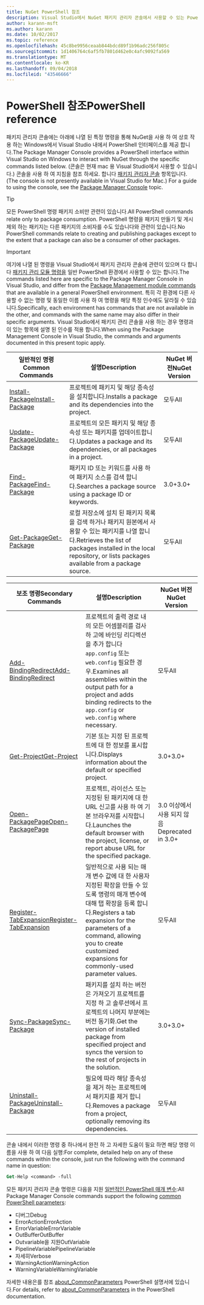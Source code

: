 ```yaml
---
title: NuGet PowerShell 참조
description: Visual Studio에서 NuGet 패키지 관리자 콘솔에서 사용할 수 있는 PowerShell 명령에 대 한 전체 참조 합니다.
author: karann-msft
ms.author: karann
ms.date: 10/02/2017
ms.topic: reference
ms.openlocfilehash: 45c8be9956ceaab844bdcd89f1b96adc256f805c
ms.sourcegitcommit: 1d1406764c6af5fb7801d462e0c4afc9092fa569
ms.translationtype: MT
ms.contentlocale: ko-KR
ms.lasthandoff: 09/04/2018
ms.locfileid: "43546666"
---
```

# <a name="powershell-reference"></a><span data-ttu-id="ecd8a-103">PowerShell 참조</span><span class="sxs-lookup"><span data-stu-id="ecd8a-103">PowerShell reference</span></span>

<span data-ttu-id="ecd8a-104">패키지 관리자 콘솔에는 아래에 나열 된 특정 명령을 통해 NuGet을 사용 하 여 상호 작용 하는 Windows에서 Visual Studio 내에서 PowerShell 인터페이스를 제공 합니다.</span><span class="sxs-lookup"><span data-stu-id="ecd8a-104">The Package Manager Console provides a PowerShell interface within Visual Studio on Windows to interact with NuGet through the specific commands listed below.</span></span> <span data-ttu-id="ecd8a-105">(콘솔은 현재 mac 용 Visual Studio에서 사용할 수 있습니다.) 콘솔을 사용 하 여 지침을 참조 하세요. 합니다 [패키지 관리자 콘솔](../tools/package-manager-console.md) 항목입니다.</span><span class="sxs-lookup"><span data-stu-id="ecd8a-105">(The console is not presently available in Visual Studio for Mac.) For a guide to using the console, see the [Package Manager Console](../tools/package-manager-console.md) topic.</span></span>

> [!Tip]
> <span data-ttu-id="ecd8a-106">모든 PowerShell 명령 패키지 소비만 관련이 있습니다.</span><span class="sxs-lookup"><span data-stu-id="ecd8a-106">All PowerShell commands relate only to package consumption.</span></span> <span data-ttu-id="ecd8a-107">PowerShell 명령을 패키지 만들기 및 게시 제외 하는 패키지는 다른 패키지의 소비자를 수도 있습니다와 관련이 있습니다.</span><span class="sxs-lookup"><span data-stu-id="ecd8a-107">No PowerShell commands relate to creating and publishing packages except to the extent that a package can also be a consumer of other packages.</span></span>

> [!Important]
> <span data-ttu-id="ecd8a-108">여기에 나열 된 명령을 Visual Studio에서 패키지 관리자 콘솔에 관련이 있으며 다 합니다 [패키지 관리 모듈 명령을](/powershell/module/packagemanagement/?view=powershell-6) 일반 PowerShell 환경에서 사용할 수 있는 합니다.</span><span class="sxs-lookup"><span data-stu-id="ecd8a-108">The commands listed here are specific to the Package Manager Console in Visual Studio, and differ from the [Package Management module commands](/powershell/module/packagemanagement/?view=powershell-6) that are available in a general PowerShell environment.</span></span> <span data-ttu-id="ecd8a-109">특히 각 환경에 다른 사용할 수 없는 명령 및 동일한 이름 사용 하 여 명령을 해당 특정 인수에도 달라질 수 있습니다.</span><span class="sxs-lookup"><span data-stu-id="ecd8a-109">Specifically, each environment has commands that are not available in the other, and commands with the same name may also differ in their specific arguments.</span></span> <span data-ttu-id="ecd8a-110">Visual Studio에서 패키지 관리 콘솔을 사용 하는 경우 명령과이 있는 항목에 설명 된 인수를 적용 합니다.</span><span class="sxs-lookup"><span data-stu-id="ecd8a-110">When using the Package Management Console in Visual Studio, the commands and arguments documented in this present topic apply.</span></span>

| <span data-ttu-id="ecd8a-111">일반적인 명령</span><span class="sxs-lookup"><span data-stu-id="ecd8a-111">Common Commands</span></span> | <span data-ttu-id="ecd8a-112">설명</span><span class="sxs-lookup"><span data-stu-id="ecd8a-112">Description</span></span> | <span data-ttu-id="ecd8a-113">NuGet 버전</span><span class="sxs-lookup"><span data-stu-id="ecd8a-113">NuGet Version</span></span> |
| --- | --- | --- |
| [<span data-ttu-id="ecd8a-114">Install-Package</span><span class="sxs-lookup"><span data-stu-id="ecd8a-114">Install-Package</span></span>](ps-ref-install-package.md) | <span data-ttu-id="ecd8a-115">프로젝트에 패키지 및 해당 종속성을 설치합니다.</span><span class="sxs-lookup"><span data-stu-id="ecd8a-115">Installs a package and its dependencies into the project.</span></span> | <span data-ttu-id="ecd8a-116">모두</span><span class="sxs-lookup"><span data-stu-id="ecd8a-116">All</span></span> |
| [<span data-ttu-id="ecd8a-117">Update-Package</span><span class="sxs-lookup"><span data-stu-id="ecd8a-117">Update-Package</span></span>](ps-ref-update-package.md) | <span data-ttu-id="ecd8a-118">프로젝트의 모든 패키지 및 해당 종속성 또는 패키지를 업데이트합니다.</span><span class="sxs-lookup"><span data-stu-id="ecd8a-118">Updates a package and its dependencies, or all packages in a project.</span></span> | <span data-ttu-id="ecd8a-119">모두</span><span class="sxs-lookup"><span data-stu-id="ecd8a-119">All</span></span> |
| [<span data-ttu-id="ecd8a-120">Find-Package</span><span class="sxs-lookup"><span data-stu-id="ecd8a-120">Find-Package</span></span>](ps-ref-find-package.md) | <span data-ttu-id="ecd8a-121">패키지 ID 또는 키워드를 사용 하 여 패키지 소스를 검색 합니다.</span><span class="sxs-lookup"><span data-stu-id="ecd8a-121">Searches a package source using a package ID or keywords.</span></span> | <span data-ttu-id="ecd8a-122">3.0+</span><span class="sxs-lookup"><span data-stu-id="ecd8a-122">3.0+</span></span> |
| [<span data-ttu-id="ecd8a-123">Get-Package</span><span class="sxs-lookup"><span data-stu-id="ecd8a-123">Get-Package</span></span>](ps-ref-get-package.md) | <span data-ttu-id="ecd8a-124">로컬 저장소에 설치 된 패키지 목록을 검색 하거나 패키지 원본에서 사용할 수 있는 패키지를 나열 합니다.</span><span class="sxs-lookup"><span data-stu-id="ecd8a-124">Retrieves the list of packages installed in the local repository, or lists packages available from a package source.</span></span> | <span data-ttu-id="ecd8a-125">모두</span><span class="sxs-lookup"><span data-stu-id="ecd8a-125">All</span></span> |

| <span data-ttu-id="ecd8a-126">보조 명령</span><span class="sxs-lookup"><span data-stu-id="ecd8a-126">Secondary Commands</span></span> | <span data-ttu-id="ecd8a-127">설명</span><span class="sxs-lookup"><span data-stu-id="ecd8a-127">Description</span></span> | <span data-ttu-id="ecd8a-128">NuGet 버전</span><span class="sxs-lookup"><span data-stu-id="ecd8a-128">NuGet Version</span></span> |
| --- | --- | --- |
| [<span data-ttu-id="ecd8a-129">Add-BindingRedirect</span><span class="sxs-lookup"><span data-stu-id="ecd8a-129">Add-BindingRedirect</span></span>](ps-ref-add-bindingredirect.md) | <span data-ttu-id="ecd8a-130">프로젝트의 출력 경로 내의 모든 어셈블리를 검사 하 고에 바인딩 리디렉션을 추가 합니다 `app.config` 또는 `web.config` 필요한 경우.</span><span class="sxs-lookup"><span data-stu-id="ecd8a-130">Examines all assemblies within the output path for a project and adds binding redirects to the `app.config` or `web.config` where necessary.</span></span> | <span data-ttu-id="ecd8a-131">모두</span><span class="sxs-lookup"><span data-stu-id="ecd8a-131">All</span></span> |
| [<span data-ttu-id="ecd8a-132">Get-Project</span><span class="sxs-lookup"><span data-stu-id="ecd8a-132">Get-Project</span></span>](ps-ref-get-project.md) | <span data-ttu-id="ecd8a-133">기본 또는 지정 된 프로젝트에 대 한 정보를 표시합니다.</span><span class="sxs-lookup"><span data-stu-id="ecd8a-133">Displays information about the default or specified project.</span></span> | <span data-ttu-id="ecd8a-134">3.0+</span><span class="sxs-lookup"><span data-stu-id="ecd8a-134">3.0+</span></span> |
| [<span data-ttu-id="ecd8a-135">Open-PackagePage</span><span class="sxs-lookup"><span data-stu-id="ecd8a-135">Open-PackagePage</span></span>](ps-ref-open-packagepage.md) | <span data-ttu-id="ecd8a-136">프로젝트, 라이선스 또는 지정된 된 패키지에 대 한 URL 신고를 사용 하 여 기본 브라우저를 시작합니다.</span><span class="sxs-lookup"><span data-stu-id="ecd8a-136">Launches the default browser with the project, license, or report abuse URL for the specified package.</span></span> | <span data-ttu-id="ecd8a-137">3.0 이상에서 사용 되지 않음</span><span class="sxs-lookup"><span data-stu-id="ecd8a-137">Deprecated in 3.0+</span></span> |
| [<span data-ttu-id="ecd8a-138">Register-TabExpansion</span><span class="sxs-lookup"><span data-stu-id="ecd8a-138">Register-TabExpansion</span></span>](ps-ref-register-tabexpansion.md) | <span data-ttu-id="ecd8a-139">일반적으로 사용 되는 매개 변수 값에 대 한 사용자 지정된 확장을 만들 수 있도록 명령의 매개 변수에 대해 탭 확장을 등록 합니다.</span><span class="sxs-lookup"><span data-stu-id="ecd8a-139">Registers a tab expansion for the parameters of a command, allowing you to create customized expansions for commonly-used parameter values.</span></span> | <span data-ttu-id="ecd8a-140">모두</span><span class="sxs-lookup"><span data-stu-id="ecd8a-140">All</span></span> |
| [<span data-ttu-id="ecd8a-141">Sync-Package</span><span class="sxs-lookup"><span data-stu-id="ecd8a-141">Sync-Package</span></span>](ps-ref-sync-package.md) | <span data-ttu-id="ecd8a-142">패키지를 설치 하는 버전은 가져오기 프로젝트를 지정 하 고 솔루션에서 프로젝트의 나머지 부분에는 버전 동기화.</span><span class="sxs-lookup"><span data-stu-id="ecd8a-142">Get the version of installed package from specified project and syncs the version to the rest of projects in the solution.</span></span> | <span data-ttu-id="ecd8a-143">3.0+</span><span class="sxs-lookup"><span data-stu-id="ecd8a-143">3.0+</span></span> |
| [<span data-ttu-id="ecd8a-144">Uninstall-Package</span><span class="sxs-lookup"><span data-stu-id="ecd8a-144">Uninstall-Package</span></span>](ps-ref-uninstall-package.md) | <span data-ttu-id="ecd8a-145">필요에 따라 해당 종속성을 제거 하는 프로젝트에서 패키지를 제거 합니다.</span><span class="sxs-lookup"><span data-stu-id="ecd8a-145">Removes a package from a project, optionally removing its dependencies.</span></span> | <span data-ttu-id="ecd8a-146">모두</span><span class="sxs-lookup"><span data-stu-id="ecd8a-146">All</span></span> |

<span data-ttu-id="ecd8a-147">콘솔 내에서 이러한 명령 중 하나에서 완전 하 고 자세한 도움이 필요 하면 해당 명령 이름을 사용 하 여 다음 실행:</span><span class="sxs-lookup"><span data-stu-id="ecd8a-147">For complete, detailed help on any of these commands within the console, just run the following with the command name in question:</span></span>

```ps
Get-Help <command> -full
```

<span data-ttu-id="ecd8a-148">모든 패키지 관리자 콘솔 명령은 다음을 지원 [일반적인 PowerShell 매개 변수](http://go.microsoft.com/fwlink/?LinkID=113216):</span><span class="sxs-lookup"><span data-stu-id="ecd8a-148">All Package Manager Console commands support the following [common PowerShell parameters](http://go.microsoft.com/fwlink/?LinkID=113216):</span></span>

- <span data-ttu-id="ecd8a-149">디버그</span><span class="sxs-lookup"><span data-stu-id="ecd8a-149">Debug</span></span>
- <span data-ttu-id="ecd8a-150">ErrorAction</span><span class="sxs-lookup"><span data-stu-id="ecd8a-150">ErrorAction</span></span>
- <span data-ttu-id="ecd8a-151">ErrorVariable</span><span class="sxs-lookup"><span data-stu-id="ecd8a-151">ErrorVariable</span></span>
- <span data-ttu-id="ecd8a-152">OutBuffer</span><span class="sxs-lookup"><span data-stu-id="ecd8a-152">OutBuffer</span></span>
- <span data-ttu-id="ecd8a-153">Outvariable을 지원</span><span class="sxs-lookup"><span data-stu-id="ecd8a-153">OutVariable</span></span>
- <span data-ttu-id="ecd8a-154">PipelineVariable</span><span class="sxs-lookup"><span data-stu-id="ecd8a-154">PipelineVariable</span></span>
- <span data-ttu-id="ecd8a-155">자세히</span><span class="sxs-lookup"><span data-stu-id="ecd8a-155">Verbose</span></span>
- <span data-ttu-id="ecd8a-156">WarningAction</span><span class="sxs-lookup"><span data-stu-id="ecd8a-156">WarningAction</span></span>
- <span data-ttu-id="ecd8a-157">WarningVariable</span><span class="sxs-lookup"><span data-stu-id="ecd8a-157">WarningVariable</span></span>

<span data-ttu-id="ecd8a-158">자세한 내용은를 참조 [about_CommonParameters](http://go.microsoft.com/fwlink/?LinkID=113216) PowerShell 설명서에 있습니다.</span><span class="sxs-lookup"><span data-stu-id="ecd8a-158">For details, refer to [about_CommonParameters](http://go.microsoft.com/fwlink/?LinkID=113216) in the PowerShell documentation.</span></span>
